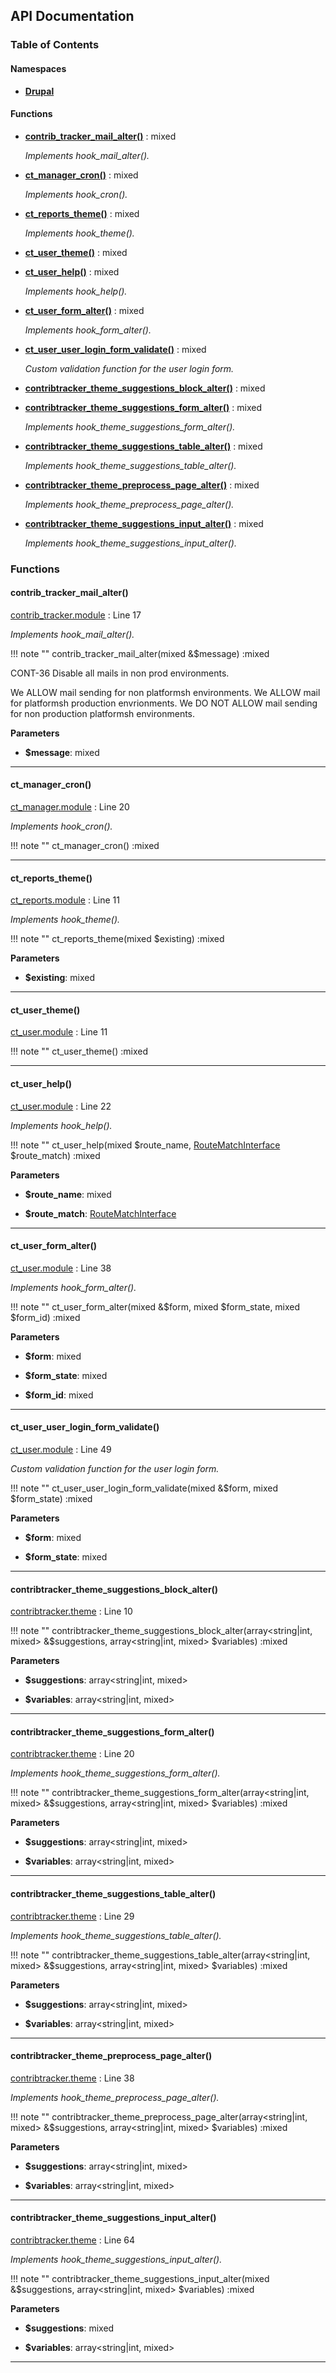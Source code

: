 


## API Documentation



### Table of Contents


#### Namespaces
- **[Drupal](../namespaces/drupal.md)**









#### Functions
- **[contrib_tracker_mail_alter()](../namespaces/default.md#contrib_tracker_mail_alter)**
           : mixed

  *Implements hook_mail_alter().*

- **[ct_manager_cron()](../namespaces/default.md#ct_manager_cron)**
           : mixed

  *Implements hook_cron().*

- **[ct_reports_theme()](../namespaces/default.md#ct_reports_theme)**
           : mixed

  *Implements hook_theme().*

- **[ct_user_theme()](../namespaces/default.md#ct_user_theme)**
           : mixed

- **[ct_user_help()](../namespaces/default.md#ct_user_help)**
           : mixed

  *Implements hook_help().*

- **[ct_user_form_alter()](../namespaces/default.md#ct_user_form_alter)**
           : mixed

  *Implements hook_form_alter().*

- **[ct_user_user_login_form_validate()](../namespaces/default.md#ct_user_user_login_form_validate)**
           : mixed

  *Custom validation function for the user login form.*

- **[contribtracker_theme_suggestions_block_alter()](../namespaces/default.md#contribtracker_theme_suggestions_block_alter)**
           : mixed

- **[contribtracker_theme_suggestions_form_alter()](../namespaces/default.md#contribtracker_theme_suggestions_form_alter)**
           : mixed

  *Implements hook_theme_suggestions_form_alter().*

- **[contribtracker_theme_suggestions_table_alter()](../namespaces/default.md#contribtracker_theme_suggestions_table_alter)**
           : mixed

  *Implements hook_theme_suggestions_table_alter().*

- **[contribtracker_theme_preprocess_page_alter()](../namespaces/default.md#contribtracker_theme_preprocess_page_alter)**
           : mixed

  *Implements hook_theme_preprocess_page_alter().*

- **[contribtracker_theme_suggestions_input_alter()](../namespaces/default.md#contribtracker_theme_suggestions_input_alter)**
           : mixed

  *Implements hook_theme_suggestions_input_alter().*






### Functions

#### contrib_tracker_mail_alter()
[contrib_tracker.module](../files/web-modules-custom-contrib-tracker-contrib-tracker.md) : Line 17

*Implements hook_mail_alter().*


!!! note ""
    contrib_tracker_mail_alter(mixed  &$message) :mixed

CONT-36 Disable all mails in non prod environments.

We ALLOW mail sending for non platformsh environments.
We ALLOW mail for platformsh production envrionments.
We DO NOT ALLOW mail sending for non production platformsh environments.

**Parameters**

- **$message**: mixed
    





---
#### ct_manager_cron()
[ct_manager.module](../files/web-modules-custom-ct-manager-ct-manager.md) : Line 20

*Implements hook_cron().*


!!! note ""
    ct_manager_cron() :mixed







---
#### ct_reports_theme()
[ct_reports.module](../files/web-modules-custom-ct-reports-ct-reports.md) : Line 11

*Implements hook_theme().*


!!! note ""
    ct_reports_theme(mixed $existing) :mixed


**Parameters**

- **$existing**: mixed
    





---
#### ct_user_theme()
[ct_user.module](../files/web-modules-custom-ct-user-ct-user.md) : Line 11



!!! note ""
    ct_user_theme() :mixed







---
#### ct_user_help()
[ct_user.module](../files/web-modules-custom-ct-user-ct-user.md) : Line 22

*Implements hook_help().*


!!! note ""
    ct_user_help(mixed $route_name, [RouteMatchInterface](# "\Drupal\Core\Routing\RouteMatchInterface") $route_match) :mixed


**Parameters**

- **$route_name**: mixed
    
- **$route_match**: [RouteMatchInterface](# "\Drupal\Core\Routing\RouteMatchInterface")
    





---
#### ct_user_form_alter()
[ct_user.module](../files/web-modules-custom-ct-user-ct-user.md) : Line 38

*Implements hook_form_alter().*


!!! note ""
    ct_user_form_alter(mixed  &$form, mixed $form_state, mixed $form_id) :mixed


**Parameters**

- **$form**: mixed
    
- **$form_state**: mixed
    
- **$form_id**: mixed
    





---
#### ct_user_user_login_form_validate()
[ct_user.module](../files/web-modules-custom-ct-user-ct-user.md) : Line 49

*Custom validation function for the user login form.*


!!! note ""
    ct_user_user_login_form_validate(mixed  &$form, mixed $form_state) :mixed


**Parameters**

- **$form**: mixed
    
- **$form_state**: mixed
    





---
#### contribtracker_theme_suggestions_block_alter()
[contribtracker.theme](../files/web-themes-custom-contribtracker-contribtracker.md) : Line 10



!!! note ""
    contribtracker_theme_suggestions_block_alter(array&lt;string|int, mixed&gt;  &$suggestions, array&lt;string|int, mixed&gt; $variables) :mixed


**Parameters**

- **$suggestions**: array&lt;string|int, mixed&gt;
    
- **$variables**: array&lt;string|int, mixed&gt;
    





---
#### contribtracker_theme_suggestions_form_alter()
[contribtracker.theme](../files/web-themes-custom-contribtracker-contribtracker.md) : Line 20

*Implements hook_theme_suggestions_form_alter().*


!!! note ""
    contribtracker_theme_suggestions_form_alter(array&lt;string|int, mixed&gt;  &$suggestions, array&lt;string|int, mixed&gt; $variables) :mixed


**Parameters**

- **$suggestions**: array&lt;string|int, mixed&gt;
    
- **$variables**: array&lt;string|int, mixed&gt;
    





---
#### contribtracker_theme_suggestions_table_alter()
[contribtracker.theme](../files/web-themes-custom-contribtracker-contribtracker.md) : Line 29

*Implements hook_theme_suggestions_table_alter().*


!!! note ""
    contribtracker_theme_suggestions_table_alter(array&lt;string|int, mixed&gt;  &$suggestions, array&lt;string|int, mixed&gt; $variables) :mixed


**Parameters**

- **$suggestions**: array&lt;string|int, mixed&gt;
    
- **$variables**: array&lt;string|int, mixed&gt;
    





---
#### contribtracker_theme_preprocess_page_alter()
[contribtracker.theme](../files/web-themes-custom-contribtracker-contribtracker.md) : Line 38

*Implements hook_theme_preprocess_page_alter().*


!!! note ""
    contribtracker_theme_preprocess_page_alter(array&lt;string|int, mixed&gt;  &$suggestions, array&lt;string|int, mixed&gt; $variables) :mixed


**Parameters**

- **$suggestions**: array&lt;string|int, mixed&gt;
    
- **$variables**: array&lt;string|int, mixed&gt;
    





---
#### contribtracker_theme_suggestions_input_alter()
[contribtracker.theme](../files/web-themes-custom-contribtracker-contribtracker.md) : Line 64

*Implements hook_theme_suggestions_input_alter().*


!!! note ""
    contribtracker_theme_suggestions_input_alter(mixed  &$suggestions, array&lt;string|int, mixed&gt; $variables) :mixed


**Parameters**

- **$suggestions**: mixed
    
- **$variables**: array&lt;string|int, mixed&gt;
    





---

